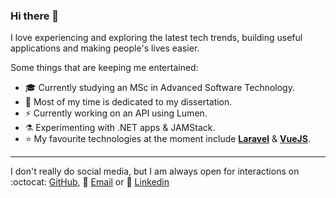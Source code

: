 ### Hi there 👋

I love experiencing and exploring the latest tech trends, building useful applications and making people's lives easier.

Some things that are keeping me entertained:

- 🎓 Currently studying an MSc in Advanced Software Technology.
- 📝 Most of my time is dedicated to my dissertation.
- ⚡ Currently working on an API using Lumen.
- ⚗ Experimenting with .NET apps & JAMStack.
- ⭐ My favourite technologies at the moment include **[Laravel]()** & **[VueJS]()**.

<hr>

I don't really do social media, but I am always open for interactions on :octocat: [GitHub](https://github.com/caldonovan), 📨 [Email](caldonovan@outlook.com) or 💼 [Linkedin](https://www.linkedin.com/in/callum-donovan-334444122/)
